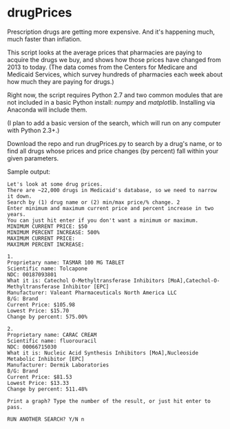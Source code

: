 # drugPrices

Prescription drugs are getting more expensive. And it's happening much, much faster than inflation. 

This script looks at the average prices that pharmacies are paying to acquire the drugs we buy, and shows how those prices have changed from 2013 to today. (The data comes from the Centers for Medicare and Medicaid Services, which survey hundreds of pharmacies each week about how much they are paying for drugs.)

Right now, the script requires Python 2.7 and two common modules that are not included in a basic Python install: *numpy* and *matplotlib*. Installing via Anaconda will include them. 

(I plan to add a basic version of the search, which will run on any computer with Python 2.3+.)

Download the repo and run drugPrices.py to search by a drug's name, or to find all drugs whose prices and price changes (by percent) fall within your given parameters. 

Sample output: 

```
Let's look at some drug prices.
There are ~22,000 drugs in Medicaid's database, so we need to narrow it down.
Search by (1) drug name or (2) min/max price/% change. 2
Enter minimum and maximum current price and percent increase in two years.
You can just hit enter if you don't want a minimum or maximum.
MINIMUM CURRENT PRICE: $50
MINIMUM PERCENT INCREASE: 500%
MAXIMUM CURRENT PRICE: 
MAXIMUM PERCENT INCREASE: 

1.
Proprietary name: TASMAR 100 MG TABLET
Scientific name: Tolcapone
NDC: 00187093801
What it is: Catechol O-Methyltransferase Inhibitors [MoA],Catechol-O-Methyltransferase Inhibitor [EPC]
Manufacturer: Valeant Pharmaceuticals North America LLC
B/G: Brand
Current Price: $105.98
Lowest Price: $15.70
Change by percent: 575.00%

2.
Proprietary name: CARAC CREAM
Scientific name: fluorouracil
NDC: 00066715030
What it is: Nucleic Acid Synthesis Inhibitors [MoA],Nucleoside Metabolic Inhibitor [EPC]
Manufacturer: Dermik Laboratories
B/G: Brand
Current Price: $81.53
Lowest Price: $13.33
Change by percent: 511.48%

Print a graph? Type the number of the result, or just hit enter to pass. 

RUN ANOTHER SEARCH? Y/N n
```
